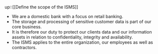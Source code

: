 up::[[Define the scope of the ISMS]]

- We are a domestic bank with a focus on retail banking.
- The storage and processing of sensitive customer data is part of our core business.
- It is therefore our duty to protect our clients data and our information assets in relation to confidentiality, integrity and availability.
- The ISMS applies to the entire organization, our employees as well as contractors.